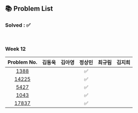 ## 📚 Problem List 

### Solved : ✅

<br>

### Week 12

|Problem No.|김동욱|김아영|정상민|최규림|김지희|
|:-----------:|:-----:|:----:|:----:|:----:|:----:|
|[1388](https://www.acmicpc.net/problem/1388)|   |   |✅  |  |  |
|[14225](https://www.acmicpc.net/problem/14225)|   |   |  ✅|  |  |
|[5427](https://www.acmicpc.net/problem/5427)|   |   | ✅ |  |  |
|[1043](https://www.acmicpc.net/problem/1043)|   |   | ✅ |  |  |
|[17837](https://www.acmicpc.net/problem/17837)|   |  | ✅ |   |  |

